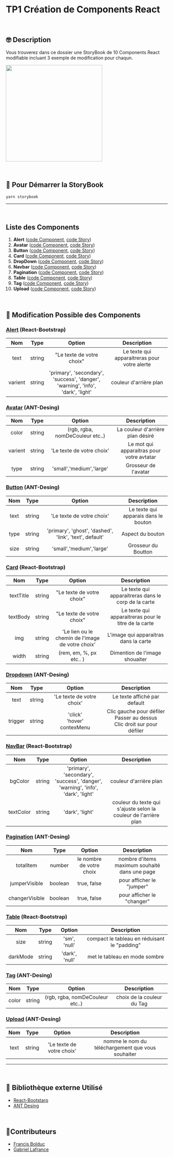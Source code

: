 # TP1 Création de Components React

&nbsp;&nbsp;&nbsp;

## 🤓 Description
Vous trouverez dans ce dossier une StoryBook de 10 Components React modifiable incluant 3 exemple de modification pour chaqun.

<img src="./src/assets/img/strorybook.jpg" height="300"/>

&nbsp;&nbsp;

## 🎌 Pour Démarrer la StoryBook
```
yarn storybook
```

--------

&nbsp;&nbsp;

## Liste des Components 
1. **Alert**  ([code Component](./src/components/Alert/Alert.js), [code Story](./src/stories/Alert.stories.jsx))
2. **Avatar**  ([code Component](./src/components/Avatar/Avatar.js), [code Story](./src/stories/Avatar.stories.jsx))
3. **Button**  ([code Component](./src/components/Button/Button.js), [code Story](./src/stories/Button.stories.jsx))
4. **Card**  ([code Component](./src/components/Card/Card.js), [code Story](./src/stories/Card.stories.jsx))
5. **DropDown**  ([code Component](./src/components/Dropdown/Dropdown.js), [code Story](./src/stories/Dropdown.stories.jsx))
6. **Navbar**  ([code Component](./src/components/Alert/Alert.js), [code Story](./src/stories/Alert.stories.jsx))
7. **Pagination**  ([code Component](./src/components/Pagination/Pagination.js), [code Story](./src/stories/Pagination.stories.jsx))
8. **Table**  ([code Component](./src/components/Table/Table.js), [code Story](./src/stories/Table.stories.jsx))
9. **Tag**  ([code Component](./src/components/Tag/Tag.js), [code Story](./src/stories/Tag.stories.jsx))
10. **Upload**  ([code Component](./src/components/Upload/Upload.js), [code Story](./src/stories/Upload.stories.jsx))

&nbsp;&nbsp;

## 🫵 Modification Possible des Components

### [Alert](https://react-bootstrap.github.io/components/alerts/) (React-Bootstrap)
| Nom | Type | Option | Description | 
| :---: | :---: | :---: | :---: | 
| text | string | "Le texte de votre choix" | Le texte qui apparaitreras pour votre alerte | 
| varient | string | 'primary', 'secondary', 'success', 'danger',<br/>'warning', 'info', 'dark', 'light' | couleur d'arrière plan | 


### [Avatar](https://ant.design/components/avatar/) (ANT-Desing)
| Nom | Type | Option | Description | 
| :---: | :---: | :---: | :---: | 
| color | string | (rgb, rgba, nomDeCouleur etc..) | La couleur d'arrière plan désiré | 
| varient | string | 'Le texte de votre choix' | Le mot qui apparaitras pour votre avtatar | 
| type | string | 'small','medium','large' | Grosseur de l'avatar | 

### [Button](https://ant.design/components/button/) (ANT-Desing)
| Nom | Type | Option | Description | 
| :---: | :---: | :---: | :---: | 
| text | string | 'Le texte de votre choix' | Le texte qui apparais dans le bouton | 
| type | string |'primary', 'ghost', 'dashed', 'link', 'text', default' | Aspect du bouton | 
| size | string | 'small','medium','large' | Grosseur du Boutton | 

### [Card](https://react-bootstrap.github.io/components/cards/) (React-Bootstrap)
| Nom | Type | Option | Description | 
| :---: | :---: | :---: | :---: | 
| textTitle | string | "Le texte de votre choix" | Le texte qui apparaitreras dans le corp de la carte | 
| textBody | string | "Le texte de votre choix" | Le texte qui apparaitreras pour le titre de la carte | 
| img | string | 'Le lien ou le chemin de l'image de votre choix' | L'image qui apparaitras dans la carte | 
| width | string | (rem, em, %, px etc.. ) | Dimention de l'image shouaiter |

### [Dropdown](https://ant.design/components/dropdown/) (ANT-Desing)
| Nom | Type | Option | Description | 
| :---: | :---: | :---: | :---: | 
| text | string | 'Le texte de votre choix' | Le texte affiché par default | 
| trigger | string | 'click'<br/>'hover'<br/>contexMenu | Clic gauche pour défiler<br/>Passer au dessus<br/>Clic droit sur pour défiler | 

### [NavBar](https://react-bootstrap.github.io/components/navbar/) (React-Bootstrap)
| Nom | Type | Option | Description | 
| :---: | :---: | :---: | :---: | 
| bgColor | string | 'primary', 'secondary', 'success', 'danger',<br/>'warning', 'info', 'dark', 'light' | couleur d'arrière plan | 
| textColor | string | 'dark', 'light' | couleur du texte qui s'ajuste selon la couleur de l'arrière plan | 

### [Pagination](https://ant.design/components/pagination/) (ANT-Desing)
| Nom | Type | Option | Description | 
| :---: | :---: | :---: | :---: | 
| totalItem | number | le nombre de votre choix | nombre d'items maximum souhaité dans une page | 
| jumperVisible | boolean | true, false | pour afficher le "jumper" | 
| changerVisible | boolean | true, false | pour afficher le "changer" |

### [Table](https://react-bootstrap.github.io/components/table/) (React-Bootstrap)
| Nom | Type | Option | Description | 
| :---: | :---: | :---: | :---: | 
| size | string | 'sm', 'null' | compact le tableau en réduisant le "padding" | 
| darkMode | string | 'dark', 'null'| met le tableau en mode sombre | 

### [Tag](https://ant.design/components/tag/) (ANT-Desing)
| Nom | Type | Option | Description | 
| :---: | :---: | :---: | :---: | 
| color | string | (rgb, rgba, nomDeCouleur etc..) | choix de la couleur du Tag | 

### [Upload](https://ant.design/components/upload/) (ANT-Desing)
| Nom | Type | Option | Description | 
| :---: | :---: | :---: | :---: | 
| text | string | 'Le texte de votre choix' | nomme le nom du téléchargement que vous souhaiter |

------------

&nbsp;&nbsp;

## 📖 Bibliothèque externe Utilisé 
* [React-Bootstarp](https://react-bootstrap.github.io/)
* [ANT Desing](https://ant.design/)

&nbsp;&nbsp;

## 🕺Contributeurs 
- [Francis Bolduc](https://github.com/FrankBol)
- [Gabriel Lafrance](https://github.com/woobay)



